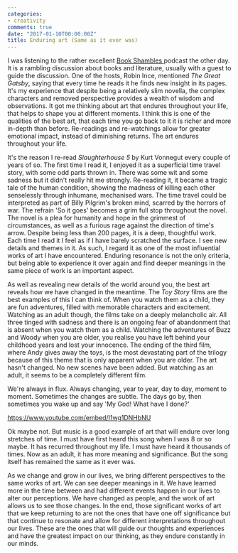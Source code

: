 ```yaml
---
categories:
- creativity
comments: true
date: "2017-01-10T00:00:00Z"
title: Enduring art (Same as it ever was)
---
```

  
I was listening to the rather excellent <a href="http://cosmicgenome.com/shambles/">Book Shambles </a>podcast the other day. It is a rambling discussion about books and literature, usually with a guest to guide the discussion. One of the hosts, Robin Ince, mentioned *The Great Gatsby*, saying that every time he reads it he finds new insight in its pages. It's my experience that despite being a relatively slim novella, the complex characters and removed perspective provides a wealth of wisdom and observations. It got me thinking about art that endures throughout your life, that helps to shape you at different moments. I think this is one of the qualities of the best art, that each time you go back to it it is richer and more in-depth than before. Re-readings and re-watchings allow for greater emotional impact, instead of diminishing returns. The art endures throughout your life.  
<!--more-->  

It's the reason I re-read *Slaughterhouse 5* by Kurt Vonnegut every couple of years of so. The first time I read it, I enjoyed it as a superficial time travel story, with some odd parts thrown in. There was some wit and some sadness but it didn't really hit me strongly. Re-reading it, it became a tragic tale of the human condition, showing the madness of killing each other senselessly through inhumane, mechanised wars. The time travel could be interpreted as part of Billy Pilgrim's broken mind, scarred by the horrors of war. The refrain 'So it goes' becomes a grim full stop throughout the novel. The novel is a plea for humanity and hope in the grimmest of circumstances, as well as a furious rage against the direction of time's arrow. Despite being less than 200 pages, it is a deep, thoughtful work. Each time I read it I feel as if I have barely scratched the surface. I see new details and themes in it. As such, I regard it as one of the most influential works of art I have encountered. Enduring resonance is not the only criteria, but being able to experience it over again and find deeper meanings in the same piece of work is an important aspect.  

As well as revealing new details of the world around you, the best art reveals how we have changed in the meantime. The *Toy Story* films are the best examples of this I can think of. When you watch them as a child, they are fun adventures, filled with memorable characters and excitement. Watching as an adult though, the films take on a deeply melancholic air. All three tinged with sadness and there is an ongoing fear of abandonment that is absent when you watch them as a child. Watching the adventures of Buzz and Woody when you are older, you realise you have left behind your childhood years and lost your innocence. The ending of the third film, where Andy gives away the toys, is the most devastating part of the trilogy because of this theme that is only apparent when you are older. The art hasn't changed. No new scenes have been added. But watching as an adult, it seems to be a completely different film.  

We're always in flux. Always changing, year to year, day to day, moment to moment. Sometimes the changes are subtle. The days go by, then sometimes you wake up and say 'My God! What have I done?'  

https://www.youtube.com/embed/I1wg1DNHbNU 

Ok maybe not. But music is a good example of art that will endure over long stretches of time.  I must have first heard this song when I was 8 or so maybe. It has recurred throughout my life. I must have heard it thousands of times. Now as an adult, it has more meaning and significance. But the song itself has remained the same as it ever was.  

As we change and grow in our lives, we bring different perspectives to the same works of art. We can see deeper meanings in it. We have learned more in the time between and had different events happen in our lives to alter our perceptions. We have changed as people, and the work of art allows us to see those changes. In the end, those significant works of art that we keep returning to are not the ones that have one off significance but that continue to resonate and allow for different interpretations throughout our lives. These are the ones that will guide our thoughts and experiences and have the greatest impact on our thinking, as they endure constantly in our minds.  
